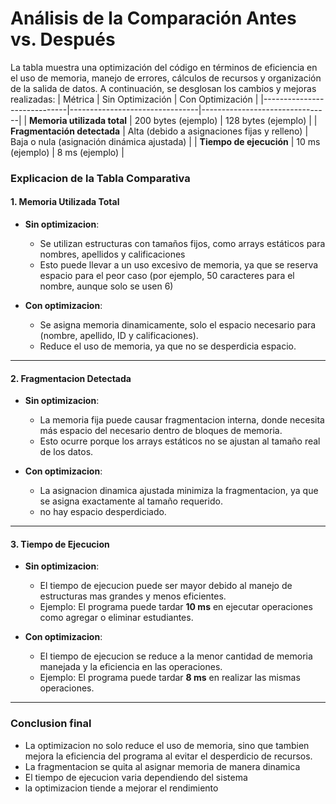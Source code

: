 # **Análisis de la Comparación Antes vs. Después**
La tabla muestra una optimización del código en términos de eficiencia en el uso de memoria, manejo de errores, cálculos de recursos y organización de la salida de datos. A continuación, se desglosan los cambios y mejoras realizadas:
| Métrica                     | Sin Optimización               | Con Optimización               |
|-----------------------------|--------------------------------|--------------------------------|
| **Memoria utilizada total** | 200 bytes (ejemplo)            | 128 bytes (ejemplo)            |
| **Fragmentación detectada** | Alta (debido a asignaciones fijas y relleno) | Baja o nula (asignación dinámica ajustada) |
| **Tiempo de ejecución**     | 10 ms (ejemplo)                | 8 ms (ejemplo)                 |


### Explicacion de la Tabla Comparativa

#### 1. **Memoria Utilizada Total**
- **Sin optimizacion**:
  - Se utilizan estructuras con tamaños fijos, como arrays estáticos para nombres, apellidos y calificaciones
  - Esto puede llevar a un uso excesivo de memoria, ya que se reserva espacio para el peor caso (por ejemplo, 50 caracteres para el nombre, aunque solo se usen 6)

- **Con optimizacion**:
  - Se asigna memoria dinamicamente, solo el espacio necesario para (nombre, apellido, ID y calificaciones).
  - Reduce el uso de memoria, ya que no se desperdicia espacio.

---

#### 2. **Fragmentacion Detectada**
- **Sin optimizacion**:
  - La  memoria fija puede causar fragmentacion interna, donde necesita más espacio del necesario dentro de bloques de memoria.
  - Esto ocurre porque los arrays estáticos no se ajustan al tamaño real de los datos.

- **Con optimizacion**:
  - La asignacion dinamica ajustada minimiza la fragmentacion, ya que se asigna exactamente al tamaño requerido.
  - no hay espacio desperdiciado.

---

#### 3. **Tiempo de Ejecucion**
- **Sin optimizacion**:
  - El tiempo de ejecucion puede ser mayor debido al manejo de estructuras mas grandes y menos eficientes.
  - Ejemplo: El programa puede tardar **10 ms** en ejecutar operaciones como agregar o eliminar estudiantes.

- **Con optimizacion**:
  - El tiempo de ejecucion se reduce a la menor cantidad de memoria manejada y la eficiencia en las operaciones.
  - Ejemplo: El programa puede tardar **8 ms** en realizar las mismas operaciones.

---

### Conclusion final
- La optimizacion no solo reduce el uso de memoria, sino que tambien mejora la eficiencia del programa al evitar el desperdicio de recursos.
- La fragmentacion se quita al asignar memoria de manera dinamica 
- El tiempo de ejecucion  varia dependiendo del sistema
- la optimizacion tiende a mejorar el rendimiento

